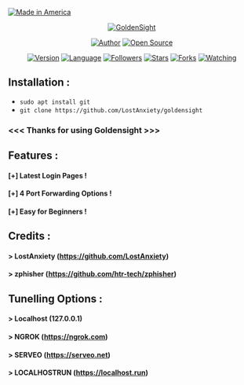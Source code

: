 <p align="left">
<a href="#"><img title="Made in America" src="https://img.shields.io/badge/MADE%20IN-AMERICA-green?colorA=%23ff0000&colorB=%23017e40&style=for-the-badge"></a>
</p>
<p align="center">
<a href="#"><img title="GoldenSight" src="https://lh3.googleusercontent.com/aC2Bv_ao00Uhdygt9Sn5SU9A8c1RNjeCY00xAvt0jxutUfmrO1JBEmMHyb2IzCwzk7QjMA=s170"></a>
</p>
<p align="center">
<a href="https://github.com/htr-tech"><img title="Author" src="https://img.shields.io/badge/Author-htr--tech-red.svg?style=for-the-badge&logo=github"></a>
<a href="#"><img title="Open Source" src="https://img.shields.io/badge/Open%20Source-%E2%9D%A4-green?style=for-the-badge"></a>
</p>
<p align="center">
<a href="#"><img title="Version" src="https://img.shields.io/badge/Version-2.0-green.svg?style=flat-square"></a>
<a href="#"><img title="Language" src="https://badges.frapsoft.com/bash/v1/bash.png?v=103"></a>
<a href="https://github.com/htr-tech/followers"><img title="Followers" src="https://img.shields.io/github/followers/htr-tech?color=blue&style=flat-square"></a>
<a href="https://github.com/htr-tech/zphisher/stargazers/"><img title="Stars" src="https://img.shields.io/github/stars/htr-tech/zphisher?color=red&style=flat-square"></a>
<a href="https://github.com/htr-tech/zphisher/network/members"><img title="Forks" src="https://img.shields.io/github/forks/htr-tech/zphisher?color=red&style=flat-square"></a>
<a href="https://github.com/htr-tech/zphisher/watchers"><img title="Watching" src="https://img.shields.io/github/watchers/htr-tech/zphisher?label=Watchers&color=blue&style=flat-square"></a>
</p>

## Installation :

* `sudo apt install git`
* `git clone https://github.com/LostAnxiety/goldensight`

### <<< Thanks for using Goldensight >>>
## Features :
#### [+] Latest Login Pages !
#### [+] 4 Port Forwarding Options !
#### [+] Easy for Beginners !
## Credits :
#### > LostAnxiety (https://github.com/LostAnxiety)
#### > zphisher (https://github.com/htr-tech/zphisher)
## Tunelling Options :
#### > Localhost (127.0.0.1)
#### > NGROK (https://ngrok.com)
#### > SERVEO (https://serveo.net)
#### > LOCALHOSTRUN (https://localhost.run)

